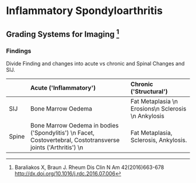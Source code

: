 # Inflammatory Spondyloarthritis

## Grading Systems for Imaging [^Baraliakos2016]

[^Baraliakos2016]: Baraliakos X, Braun J. Rheum Dis Clin N Am 42(2016)663-678 http://dx.doi.org/10.1016/j.rdc.2016.07.006

### Findings

Divide Finding and changes into acute vs chronic and Spinal Changes and SIJ. 

| | Acute ('Inflammatory') | Chronic ('Structural') | 
|:---|:---|:---|
| SIJ | Bone Marrow Oedema | Fat Metaplasia \\n Erosions\\n Sclerosis \\n Ankylosis |
| Spine | Bone Marrow Oedema in bodies ('Spondylitis') \\n Facet, Costovertebral, Costotransverse joints ('Arthritis') \\n| Fat Metaplasia, Sclerosis, Ankylosis.  | 




